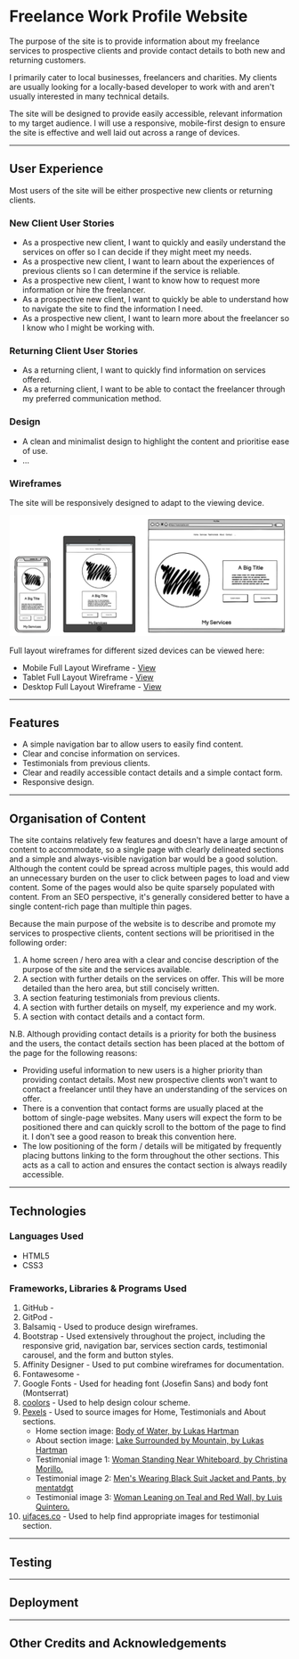 # Freelance Work Profile Website

The purpose of the site is to provide information about my freelance services to prospective clients and provide contact details to both new and returning customers.

I primarily cater to local businesses, freelancers and charities. My clients are usually looking for a locally-based developer to work with and aren't usually interested in many technical details.

The site will be designed to provide easily accessible, relevant information to my target audience. I will use a responsive, mobile-first design to ensure the site is effective and well laid out across a range of devices.

***

## User Experience

Most users of the site will be either prospective new clients or returning clients. 

### New Client User Stories

* As a prospective new client, I want to quickly and easily understand the services on offer so I can decide if they might meet my needs.
* As a prospective new client, I want to learn about the experiences of previous clients so I can determine if the service is reliable.
* As a prospective new client, I want to know how to request more information or hire the freelancer.
* As a prospective new client, I want to quickly be able to understand how to navigate the site to find the information I need.
* As a prospective new client, I want to learn more about the freelancer so I know who I might be working with.

### Returning Client User Stories

* As a returning client, I want to quickly find information on services offered.
* As a returning client, I want to be able to contact the freelancer through my preferred communication method. 

### Design

* A clean and minimalist design to highlight the content and prioritise ease of use.
* ...

### Wireframes

The site will be responsively designed to adapt to the viewing device.

![An illustration of the landing page on different devices](documentation/wireframes/responsive_layouts.png)

Full layout wireframes for different sized devices can be viewed here:
* Mobile Full Layout Wireframe - [View](documentation/wireframes/mobile_layout.png)
* Tablet Full Layout Wireframe - [View](documentation/wireframes/tablet_layout.png)
* Desktop Full Layout Wireframe - [View](documentation/wireframes/desktop_layout.png)

***

## Features

* A simple navigation bar to allow users to easily find content.
* Clear and concise information on services.
* Testimonials from previous clients.
* Clear and readily accessible contact details and a simple contact form.
* Responsive design.

***

## Organisation of Content

The site contains relatively few features and doesn't have a large amount of content to accommodate, so a single page with clearly delineated sections and a simple and always-visible navigation bar would be a good solution. Although the content could be spread across multiple pages, this would add an unnecessary  burden on the user to click between pages to load and view content. Some of the pages would also be quite sparsely populated with content. From an SEO perspective, it's generally considered better to have a single content-rich page than multiple thin pages.

Because the main purpose of the website is to describe and promote my services to prospective clients, content sections will be prioritised in the following order:

1. A home screen / hero area with a clear and concise description of the purpose of the site and the services available.
2. A section with further details on the services on offer. This will be more detailed than the hero area, but still concisely written.
3. A section featuring testimonials from previous clients.
4. A section with further details on myself, my experience and my work.
5. A section with contact details and a contact form.

N.B. Although providing contact details is a priority for both the business and the users, the contact details section has been placed at the bottom of the page for the following reasons:

* Providing useful information to new users is a higher priority than providing contact details. Most new prospective clients won't want to contact a freelancer until they have an understanding of the services on offer.
* There is a convention that contact forms are usually placed at the bottom of single-page websites. Many users will expect the form to be positioned there and can quickly scroll to the bottom of the page to find it. I don't see a good reason to break this convention here.
* The low positioning of the form / details will be mitigated by frequently placing buttons linking to the form throughout the other sections. This acts as a call to action and ensures the contact section is always readily accessible.

***

## Technologies

### Languages Used

* HTML5
* CSS3

### Frameworks, Libraries & Programs Used

1. GitHub - 
2. GitPod - 
3. Balsamiq - Used to produce design wireframes.
4. Bootstrap - Used extensively throughout the project, including the responsive grid, navigation bar, services section cards, testimonial carousel, and the form and button styles.
5. Affinity Designer - Used to put combine wireframes for documentation.
6. Fontawesome - 
7. Google Fonts - Used for heading font (Josefin Sans) and body font (Montserrat)
8. [coolors](https://coolors.co/) - Used to help design colour scheme. 
9. [Pexels](https://www.pexels.com) - Used to source images for Home, Testimonials and About sections.
    - Home section image: [Body of Water, by Lukas Hartman](https://www.pexels.com/photo/body-of-water-1462011/)
    - About section image: [Lake Surrounded by Mountain, by Lukas Hartman](https://www.pexels.com/photo/lake-surrounded-by-mountain-1462012/)
    - Testimonial image 1: [Woman Standing Near Whiteboard, by Christina Morillo.](https://www.pexels.com/photo/woman-standing-near-whiteboard-1181519/)
    - Testimonial image 2: [Men's Wearing Black Suit Jacket and Pants, by mentatdgt](https://www.pexels.com/photo/men-s-wearing-black-suit-jacket-and-pants-937481/)
    - Testimonial image 3: [Woman Leaning on Teal and Red Wall, by Luis Quintero.](https://www.pexels.com/photo/woman-leaning-on-teal-and-red-wall-1575996/)
10. [uifaces.co](https://uifaces.co/) - Used to help find appropriate images for testimonial section.

***

## Testing

***

## Deployment

***

## Other Credits and Acknowledgements
